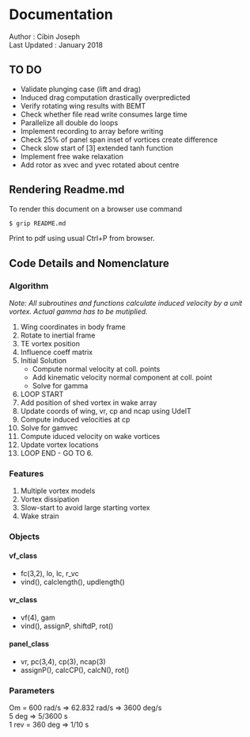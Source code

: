 # Documentation
Author : Cibin Joseph  
Last Updated : January 2018

## TO DO
- Validate plunging case (lift and drag)
- Induced drag computation drastically overpredicted
- Verify rotating wing results with BEMT
- Check whether file read write consumes large time 
- Parallelize all double do loops
- Implement recording to array before writing
- Check 25% of panel span inset of vortices create difference
- Check slow start of [3] extended tanh function
- Implement free wake relaxation
- Add rotor as xvec and yvec rotated about centre

## Rendering Readme.md
To render this document on a browser use command 
```sh
$ grip README.md
```
Print to pdf using usual Ctrl+P from browser.

## Code Details and Nomenclature
### Algorithm
*Note: All subroutines and functions calculate induced velocity by a unit vortex. Actual gamma has to be mutiplied.*
1. Wing coordinates in body frame
2. Rotate to inertial frame
3. TE vortex position
4. Influence coeff matrix
5. Initial Solution
   * Compute normal velocity at coll. points
   * Add kinematic velocity normal component at coll. point
   * Solve for gamma
6. LOOP START
7. Add position of shed vortex in wake array
8. Update coords of wing, vr, cp and ncap using UdelT
9. Compute induced velocities at cp
10. Solve for gamvec
11. Compute iduced velocity on wake vortices
12. Update vortex locations
13. LOOP END - GO TO 6.

### Features
1. Multiple vortex models 
2. Vortex dissipation
3. Slow-start to avoid large starting vortex
4. Wake strain

### Objects
#### vf_class  
- fc(3,2), lo, lc, r_vc
- vind(), calclength(), updlength()

#### vr_class
- vf(4), gam
- vind(), assignP, shiftdP, rot()

#### panel_class
- vr, pc(3,4), cp(3), ncap(3)
- assignP(), calcCP(), calcN(), rot()

### Parameters
Om = 600 rad/s => 62.832 rad/s => 3600 deg/s  
5 deg => 5/3600 s  
1 rev = 360 deg => 1/10 s  

